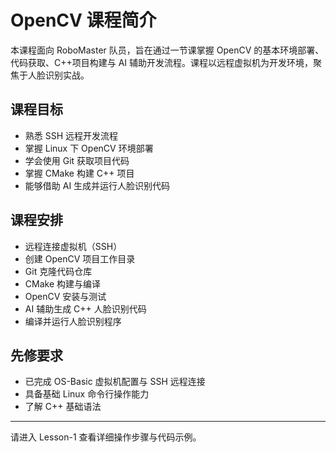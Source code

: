 # OpenCV 课程简介

本课程面向 RoboMaster 队员，旨在通过一节课掌握 OpenCV 的基本环境部署、代码获取、C++项目构建与 AI 辅助开发流程。课程以远程虚拟机为开发环境，聚焦于人脸识别实战。

## 课程目标

- 熟悉 SSH 远程开发流程
- 掌握 Linux 下 OpenCV 环境部署
- 学会使用 Git 获取项目代码
- 掌握 CMake 构建 C++ 项目
- 能够借助 AI 生成并运行人脸识别代码

## 课程安排

- 远程连接虚拟机（SSH）
- 创建 OpenCV 项目工作目录
- Git 克隆代码仓库
- CMake 构建与编译
- OpenCV 安装与测试
- AI 辅助生成 C++ 人脸识别代码
- 编译并运行人脸识别程序

## 先修要求

- 已完成 OS-Basic 虚拟机配置与 SSH 远程连接
- 具备基础 Linux 命令行操作能力
- 了解 C++ 基础语法

---

请进入 Lesson-1 查看详细操作步骤与代码示例。
